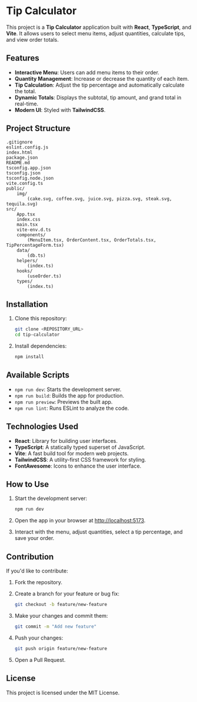 # Tip Calculator

This project is a **Tip Calculator** application built with **React**, **TypeScript**, and **Vite**. It allows users to select menu items, adjust quantities, calculate tips, and view order totals.

## Features

- **Interactive Menu**: Users can add menu items to their order.
- **Quantity Management**: Increase or decrease the quantity of each item.
- **Tip Calculation**: Adjust the tip percentage and automatically calculate the total.
- **Dynamic Totals**: Displays the subtotal, tip amount, and grand total in real-time.
- **Modern UI**: Styled with **TailwindCSS**.

## Project Structure

```
.gitignore
eslint.config.js
index.html
package.json
README.md
tsconfig.app.json
tsconfig.json
tsconfig.node.json
vite.config.ts
public/
    img/
        (cake.svg, coffee.svg, juice.svg, pizza.svg, steak.svg, tequila.svg)
src/
    App.tsx
    index.css
    main.tsx
    vite-env.d.ts
    components/
        (MenuItem.tsx, OrderContent.tsx, OrderTotals.tsx, TipPercentageForm.tsx)
    data/
        (db.ts)
    helpers/
        (index.ts)
    hooks/
        (useOrder.ts)
    types/
        (index.ts)
```

## Installation

1. Clone this repository:
   ```bash
   git clone <REPOSITORY_URL>
   cd tip-calculator
   ```

2. Install dependencies:
   ```bash
   npm install
   ```

## Available Scripts

- `npm run dev`: Starts the development server.
- `npm run build`: Builds the app for production.
- `npm run preview`: Previews the built app.
- `npm run lint`: Runs ESLint to analyze the code.

## Technologies Used

- **React**: Library for building user interfaces.
- **TypeScript**: A statically typed superset of JavaScript.
- **Vite**: A fast build tool for modern web projects.
- **TailwindCSS**: A utility-first CSS framework for styling.
- **FontAwesome**: Icons to enhance the user interface.

## How to Use

1. Start the development server:
   ```bash
   npm run dev
   ```

2. Open the app in your browser at [http://localhost:5173](http://localhost:5173).

3. Interact with the menu, adjust quantities, select a tip percentage, and save your order.

## Contribution

If you'd like to contribute:

1. Fork the repository.
2. Create a branch for your feature or bug fix:
   ```bash
   git checkout -b feature/new-feature
   ```
3. Make your changes and commit them:
   ```bash
   git commit -m "Add new feature"
   ```
4. Push your changes:
   ```bash
   git push origin feature/new-feature
   ```

5. Open a Pull Request.

## License

This project is licensed under the MIT License.